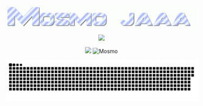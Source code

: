
<p align="center">
  <img alig src="https://github.com/mos-wannit/mos-wannit/blob/main/mosmo-jaa.gif" />
</p>
<p align="center">
<img height="150px" src="https://lanyard-profile-readme.vercel.app/api/307207094828924938" />
</p>
<p align="center">
   <img height="150px" src="https://github-readme-stats.vercel.app/api?username=mosmo1212312121&show_icons=true&count_private=true&theme=dracula" />&nbsp;<img height="150px" src="https://github-readme-stats.vercel.app/api/top-langs/?username=mosmo1212312121&layout=compact&count_private=true&theme=dracula" alt="Mosmo" />
</p>
<p align="center">
  <img alig src="https://github.com/mosmo1212312121/mosmo1212312121/blob/output/github-contribution-grid-snake-dark.svg" />
</p>
<!--
**mos-wannit/mos-wannit** is a ✨ _special_ ✨ repository because its `README.md` (this file) appears on your GitHub profile.

Here are some ideas to get you started:

- 🔭 I’m currently working on ...
- 🌱 I’m currently learning ...
- 👯 I’m looking to collaborate on ...
- 🤔 I’m looking for help with ...
- 💬 Ask me about ...
- 📫 How to reach me: ...
- 😄 Pronouns: ...
- ⚡ Fun fact: ...
-->
